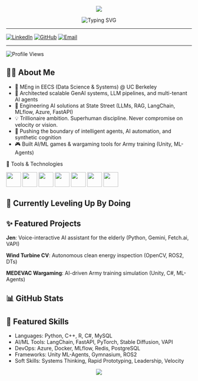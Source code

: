<p align="center">
  <img src="https://capsule-render.vercel.app/api?text=Hey%20there!%20I'm%20Vishal%20🚀&animation=fadeIn&type=waving&color=gradient&height=100"/>
</p>

<p align="center">
  <img src="https://readme-typing-svg.demolab.com?font=Fira+Code&size=27&pause=900&color=36BCF7&vCenter=true&width=600&lines=AI+Engineer+%7C+MEng+@+UC+Berkeley;LLMs+%26+Autonomous+Agents;GenAI+@+Scale;Trillionaire+Mindset+%F0%9F%9A%80+Superhuman+Workflows" alt="Typing SVG" />
</p>

---
[![LinkedIn](https://img.shields.io/badge/LinkedIn-0077B5?style=for-the-badge&logo=linkedin&logoColor=white)](https://linkedin.com/in/vksd24)
[![GitHub](https://img.shields.io/badge/GitHub-181717?style=for-the-badge&logo=github&logoColor=white)](https://github.com/vkstark)
[![Email](https://img.shields.io/badge/Email-D14836?style=for-the-badge&logo=gmail&logoColor=white)](mailto:vkstark@berkeley.edu)
<!-- [![Medium](https://img.shields.io/badge/Medium-12100E?style=for-the-badge&logo=medium&logoColor=white)](https://medium.com/@vkstark) -->
<!-- [![Twitter](https://img.shields.io/badge/X-1DA1F2?style=for-the-badge&logo=twitter&logoColor=white)](https://twitter.com/vksd24) -->
<!-- [![Personal Website](https://img.shields.io/badge/Website-000000?style=for-the-badge&logo=About.me&logoColor=white)](https://vksd.dev) -->

---

![Profile Views](https://komarev.com/ghpvc/?username=vkstark&label=Profile%20views&color=blueviolet&style=flat)

## 🙋‍♂️ About Me

- 🏫 MEng in EECS (Data Science & Systems) @ UC Berkeley
- 🧠 Architected scalable GenAI systems, LLM pipelines, and multi-tenant AI agents
- 🦾 Engineering AI solutions at State Street (LLMs, RAG, LangChain, MLflow, Azure, FastAPI)
- 💡 Trillionaire ambition. Superhuman discipline. Never compromise on velocity or vision.
- 🚀 Pushing the boundary of intelligent agents, AI automation, and synthetic cognition
- 🎮 Built AI/ML games & wargaming tools for Army training (Unity, ML-Agents)
  
🔧 Tools & Technologies
<p align="left"> <img src="https://cdn.jsdelivr.net/gh/devicons/devicon/icons/python/python-original.svg" width="40"/> <img src="https://cdn.jsdelivr.net/gh/devicons/devicon/icons/azure/azure-original.svg" width="40"/> <img src="https://cdn.jsdelivr.net/gh/devicons/devicon/icons/docker/docker-original.svg" width="40"/> <img src="https://cdn.jsdelivr.net/gh/devicons/devicon/icons/unity/unity-original.svg" width="40"/> <img src="https://cdn.jsdelivr.net/gh/devicons/devicon/icons/cplusplus/cplusplus-original.svg" width="40"/> <img src="https://cdn.jsdelivr.net/gh/devicons/devicon/icons/git/git-original.svg" width="40"/> <img src="https://cdn.jsdelivr.net/gh/devicons/devicon/icons/mysql/mysql-original.svg" width="40"/> </p>

## 🌱 Currently Leveling Up By Doing

## ✨ Featured Projects

**Jen**: Voice-interactive AI assistant for the elderly (Python, Gemini, Fetch.ai, VAPI)

**Wind Turbine CV**: Autonomous clean energy inspection (OpenCV, ROS2, DTs)

**MEDEVAC Wargaming**: AI-driven Army training simulation (Unity, C#, ML-Agents)

## 📊 GitHub Stats

<!-- 📝 Latest Blog Posts -->
<!-- BLOG-POST-LIST:START --> <!-- BLOG-POST-LIST:END -->

## 🧠 Featured Skills
- Languages: Python, C++, R, C#, MySQL
- AI/ML Tools: LangChain, FastAPI, PyTorch, Stable Diffusion, VAPI
- DevOps: Azure, Docker, MLflow, Redis, PostgreSQL
- Frameworks: Unity ML-Agents, Gymnasium, ROS2
- Soft Skills: Systems Thinking, Rapid Prototyping, Leadership, Velocity

<p align="center"> <img src="https://capsule-render.vercel.app/api?text=Let%27s%20Build%20the%20Future&animation=fadeIn&type=waving&color=gradient&height=100"/> </p> 

